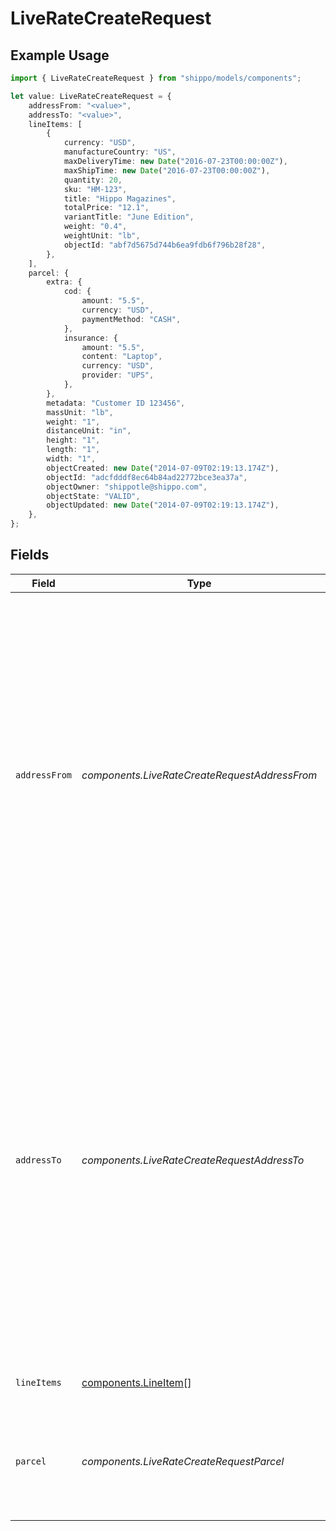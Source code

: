 # LiveRateCreateRequest

## Example Usage

```typescript
import { LiveRateCreateRequest } from "shippo/models/components";

let value: LiveRateCreateRequest = {
    addressFrom: "<value>",
    addressTo: "<value>",
    lineItems: [
        {
            currency: "USD",
            manufactureCountry: "US",
            maxDeliveryTime: new Date("2016-07-23T00:00:00Z"),
            maxShipTime: new Date("2016-07-23T00:00:00Z"),
            quantity: 20,
            sku: "HM-123",
            title: "Hippo Magazines",
            totalPrice: "12.1",
            variantTitle: "June Edition",
            weight: "0.4",
            weightUnit: "lb",
            objectId: "abf7d5675d744b6ea9fdb6f796b28f28",
        },
    ],
    parcel: {
        extra: {
            cod: {
                amount: "5.5",
                currency: "USD",
                paymentMethod: "CASH",
            },
            insurance: {
                amount: "5.5",
                content: "Laptop",
                currency: "USD",
                provider: "UPS",
            },
        },
        metadata: "Customer ID 123456",
        massUnit: "lb",
        weight: "1",
        distanceUnit: "in",
        height: "1",
        length: "1",
        width: "1",
        objectCreated: new Date("2014-07-09T02:19:13.174Z"),
        objectId: "adcfdddf8ec64b84ad22772bce3ea37a",
        objectOwner: "shippotle@shippo.com",
        objectState: "VALID",
        objectUpdated: new Date("2014-07-09T02:19:13.174Z"),
    },
};
```

## Fields

| Field                                                                                                                                                                                                                                                                         | Type                                                                                                                                                                                                                                                                          | Required                                                                                                                                                                                                                                                                      | Description                                                                                                                                                                                                                                                                   | Example                                                                                                                                                                                                                                                                       |
| ----------------------------------------------------------------------------------------------------------------------------------------------------------------------------------------------------------------------------------------------------------------------------- | ----------------------------------------------------------------------------------------------------------------------------------------------------------------------------------------------------------------------------------------------------------------------------- | ----------------------------------------------------------------------------------------------------------------------------------------------------------------------------------------------------------------------------------------------------------------------------- | ----------------------------------------------------------------------------------------------------------------------------------------------------------------------------------------------------------------------------------------------------------------------------- | ----------------------------------------------------------------------------------------------------------------------------------------------------------------------------------------------------------------------------------------------------------------------------- |
| `addressFrom`                                                                                                                                                                                                                                                                 | *components.LiveRateCreateRequestAddressFrom*                                                                                                                                                                                                                                 | :heavy_minus_sign:                                                                                                                                                                                                                                                            | The sender address, which includes your name, company name, street address, city, state, zip code, <br/>country, phone number, and email address (strings). Special characters should not be included in <br/>any address element, especially name, company, and email.       |                                                                                                                                                                                                                                                                               |
| `addressTo`                                                                                                                                                                                                                                                                   | *components.LiveRateCreateRequestAddressTo*                                                                                                                                                                                                                                   | :heavy_check_mark:                                                                                                                                                                                                                                                            | The recipient address, which includes the recipient's name, company name, street address, city, state, zip code, <br/>country, phone number, and email address (strings). Special characters should not be included in <br/>any address element, especially name, company, and email. |                                                                                                                                                                                                                                                                               |
| `lineItems`                                                                                                                                                                                                                                                                   | [components.LineItem](../../models/components/lineitem.md)[]                                                                                                                                                                                                                  | :heavy_check_mark:                                                                                                                                                                                                                                                            | Array of Line Item objects                                                                                                                                                                                                                                                    |                                                                                                                                                                                                                                                                               |
| `parcel`                                                                                                                                                                                                                                                                      | *components.LiveRateCreateRequestParcel*                                                                                                                                                                                                                                      | :heavy_minus_sign:                                                                                                                                                                                                                                                            | Object ID for an existing User Parcel Template OR a fully formed Parcel object.                                                                                                                                                                                               | 5df144dca289442cv7a06                                                                                                                                                                                                                                                         |